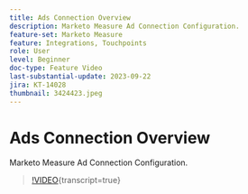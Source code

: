 ```yaml
---
title: Ads Connection Overview
description: Marketo Measure Ad Connection Configuration.
feature-set: Marketo Measure
feature: Integrations, Touchpoints
role: User
level: Beginner
doc-type: Feature Video
last-substantial-update: 2023-09-22
jira: KT-14028
thumbnail: 3424423.jpeg
---
```


# Ads Connection Overview

Marketo Measure Ad Connection Configuration.

>[!VIDEO](https://video.tv.adobe.com/v/3424423/?learn=on){transcript=true}
